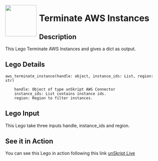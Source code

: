 [<img align="left" src="https://unskript.com/assets/favicon.png" width="100" height="100" style="padding-right: 5px">](https://unskript.com/assets/favicon.png) 
<h1>Terminate AWS Instances </h1>

## Description
This Lego Terminate AWS Instances and gives a dict as output.


## Lego Details

    aws_terminate_instance(handle: object, instance_ids: List, region: str)

        handle: Object of type unSkript AWS Connector
        instance_ids: List contains instance ids.
        region: Region to filter instances.

## Lego Input
This Lego take three inputs handle, instance_ids and region.


## See it in Action

You can see this Lego in action following this link [unSkript Live](https://unskript.com)